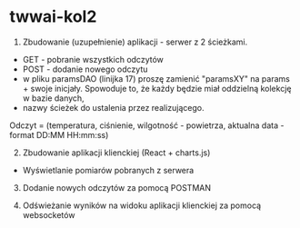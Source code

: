 # twwai-kol2

1. Zbudowanie (uzupełnienie) aplikacji - serwer z 2 ścieżkami.
- GET - pobranie wszystkich odczytów
- POST - dodanie nowego odczytu
- w pliku paramsDAO (linijka 17) proszę zamienić "paramsXY" na params + swoje inicjały. Spowoduje to, że każdy będzie miał oddzielną kolekcję w bazie danych,
- nazwy ścieżek do ustalenia przez realizującego.

Odczyt = (temperatura, ciśnienie, wilgotność - powietrza, aktualna data - format DD:MM HH:mm:ss)

2. Zbudowanie aplikacji klienckiej (React + charts.js)
- Wyświetlanie pomiarów pobranych z serwera

3. Dodanie nowych odczytów za pomocą POSTMAN

4. Odświeżanie wyników na widoku aplikacji klienckiej za pomocą websocketów
